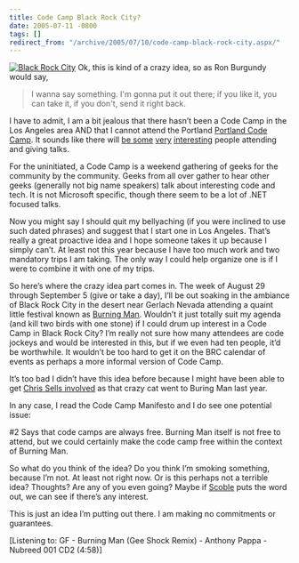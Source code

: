 ```yaml
---
title: Code Camp Black Rock City?
date: 2005-07-11 -0800
tags: []
redirect_from: "/archive/2005/07/10/code-camp-black-rock-city.aspx/"
---
```


[![Black Rock
City](https://haacked.com/images/BlackRockCity.jpg)](http://www.sidecanyon.com/features/deserts10.htm)
Ok, this is kind of a crazy idea, so as Ron Burgundy would say,

> I wanna say something. I'm gonna put it out there; if you like it, you
> can take it, if you don't, send it right back.

I have to admit, I am a bit jealous that there hasn’t been a Code Camp
in the Los Angeles area AND that I cannot attend the Portland [Portland
Code Camp](http://pacwest.ms/codecamp/pdx/1/). It sounds like there will
[be some](http://neopoleon.com/blog/posts/15103.aspx)
[very](http://www.lazycoder.com/weblog/archives/2005/07/11/forensic-development/)
[interesting](http://www.sellsbrothers.com/news/showTopic.aspx?ixTopic=1815)
people attending and giving talks.

For the uninitiated, a Code Camp is a weekend gathering of geeks for the
community by the community. Geeks from all over gather to hear other
geeks (generally not big name speakers) talk about interesting code and
tech. It is not Microsoft specific, though there seem to be a lot of
.NET focused talks.

Now you might say I should quit my bellyaching (if you were inclined to
use such dated phrases) and suggest that I start one in Los Angeles.
That’s really a great proactive idea and I hope someone takes it up
because I simply can’t. At least not this year because I have too much
work and two mandatory trips I am taking. The only way I could help
organize one is if I were to combine it with one of my trips.

So here’s where the crazy idea part comes in. The week of August 29
through September 5 (give or take a day), I’ll be out soaking in the
ambiance of Black Rock City in the desert near Gerlach Nevada attending
a quaint little festival known as [Burning Man](http://burningman.com/).
Wouldn’t it just totally suit my agenda (and kill two birds with one
stone) if I could drum up interest in a Code Camp in Black Rock City?
I’m really not sure how many attendees are code jockeys and would be
interested in this, but if we even had ten people, it’d be worthwhile.
It wouldn’t be too hard to get it on the BRC calendar of events as
perhaps a more informal version of Code Camp.

It’s too bad I didn’t have this idea before because I might have been
able to get [Chris Sells
involved](http://www.sellsbrothers.com/spout/#Freeing_My_Mind) as that
crazy cat went to Buring Man last year.

In any case, I read the Code Camp Manifesto and I do see one potential
issue:

\#2 Says that code camps are always free. Burning Man itself is not free
to attend, but we could certainly make the code camp free within the
context of Burning Man.

So what do you think of the idea? Do you think I’m smoking something,
because I’m not. At least not right now. Or is this perhaps not a
terrible idea? Thoughts? Are any of you even going? Maybe if
[Scoble](http://radio.weblogs.com/0001011/) puts the word out, we can
see if there’s any interest.

This is just an idea I’m putting out there. I am making no commitments
or guarantees.

[Listening to: GF - Burning Man (Gee Shock Remix) - Anthony Pappa -
Nubreed 001 CD2 (4:58)]

